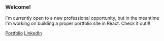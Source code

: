 ### Welcome!

I'm currently open to a new professional opportunity, but in the meantime I'm working on building a proper portfolio site in React. Check it out!!!


<a href="https://jarodkober.com" target="_blank">Portfolio</a>
<a href="https://www.linkedin.com/in/jarod-kober/" target="_blank">LinkedIn</a>

